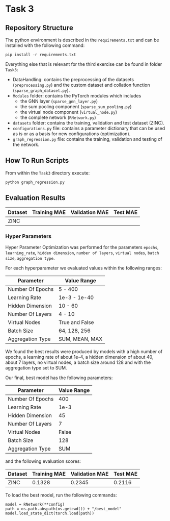 # Task 3

## Repository Structure

The python environment is described in the `requirements.txt` and can be installed with the following command:

```pip install -r requirements.txt```

Everything else that is relevant for the third exercise can be found in folder `Task3`:

* DataHandling: contains the preprocessing of the datasets (`preprocessing.py`) and the custom dataset and collation function (`sparse_graph_dataset.py`).
* `Modules` folder: contains the PyTorch modules which includes
	* the GNN layer (`sparse_gnn_layer.py`) 
	* the sum pooling component (`sparse_sum_pooling.py`)
	* the virtual node component (`virtual_node.py`)
	* the complete network (`RNetwork.py`)
* `datasets` folder: contains the training, validation and test dataset (ZINC).
* `configurations.py` file: contains a parameter dictionary that can be used as is or as a basis for new configurations (optimization).
* `graph_regression.py` file: contains the training, validation and testing of the network.

## How To Run Scripts
From within the `Task3` directory execute:

```python graph_regression.py```

## Evaluation Results

| Dataset | Training MAE   | Validation MAE  | Test MAE    |
|---------|----------------|-----------------|-------------|
| ZINC    |                |                 |             |

### Hyper Parameters
Hyper Parameter Optimization was performed for the parameters `epochs`, `learning_rate`, `hidden dimension`, 
`number of layers`, `virtual nodes`, `batch size`, `aggregation type`.

For each hyperparameter we evaluated values within the following ranges:

| Parameter          | Value Range    | 
|--------------------|----------------|
| Number Of Epochs   | 5 - 400        |
| Learning Rate      | 1e-3 - 1e-40   |
| Hidden Dimension   | 10 - 60        |
| Number Of Layers   | 4 - 10         |
| Virtual Nodes      | True and False |
| Batch Size         | 64, 128, 256   |
| Aggregation Type   | SUM, MEAN, MAX |

We found the best results were produced by models with a high number of epochs, a learning rate of about 1e-4, 
a hidden dimension of about 40, about 7 layers, no virtual nodes, a batch size around 128 and with the aggregation type
set to SUM.

Our final, best model has the following parameters:

| Parameter          | Value Range | 
|--------------------|-------------|
| Number Of Epochs   | 400         |
| Learning Rate      | 1e-3        |
| Hidden Dimension   | 45          |
| Number Of Layers   | 7           |
| Virtual Nodes      | False       |
| Batch Size         | 128         |
| Aggregation Type   | SUM         |

and the following evaluation scores:

| Dataset | Training MAE | Validation MAE | Test MAE |
|---------|--------------|----------------|----------|
| ZINC    | 0.1328       | 0.2345         | 0.2116   |

To load the best model, run the following commands:

```
model = RNetwork(**config)
path = os.path.abspath(os.getcwd()) + "/best_model"
model.load_state_dict(torch.load(path))
```
